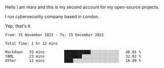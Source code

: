 Hello
I am mars and this is my second account for my open-source projects.

I run cybersecurity company based in London.

Yep, that's it.

<!--START_SECTION:waka-->

```text
From: 15 November 2022 - To: 15 December 2022

Total Time: 1 hr 12 mins

Markdown   33 mins         ████████████░░░░░░░░░░░░░   46.01 %
YAML       23 mins         ████████░░░░░░░░░░░░░░░░░   32.02 %
Other      12 mins         ████░░░░░░░░░░░░░░░░░░░░░   16.89 %
```

<!--END_SECTION:waka-->
